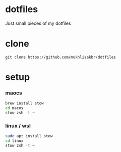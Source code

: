 # dotfiles

Just small pieces of my dotfiles


# clone 
`git clone https://github.com/mukhlisakbr/dotfiles`

# setup
### maocs

```bash
brew install stow
cd macos
stow zsh -t ~
```

### linux / wsl

```bash
sudo apt install stow
cd linux
stow zsh -t ~
```